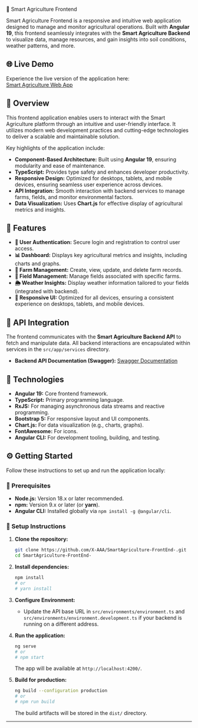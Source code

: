 🌿 Smart Agriculture Frontend

Smart Agriculture Frontend is a responsive and intuitive web application designed to manage and monitor agricultural operations. Built with **Angular 19**, this frontend seamlessly integrates with the **Smart Agriculture Backend** to visualize data, manage resources, and gain insights into soil conditions, weather patterns, and more.



## 🌐 Live Demo

Experience the live version of the application here:  
[Smart Agriculture Web App](https://smartagriculturee.netlify.app/)




## 🧠 Overview

This frontend application enables users to interact with the Smart Agriculture platform through an intuitive and user-friendly interface. It utilizes modern web development practices and cutting-edge technologies to deliver a scalable and maintainable solution.

Key highlights of the application include:

- **Component-Based Architecture:** Built using **Angular 19**, ensuring modularity and ease of maintenance.
- **TypeScript:** Provides type safety and enhances developer productivity.
- **Responsive Design:** Optimized for desktops, tablets, and mobile devices, ensuring seamless user experience across devices.
- **API Integration:** Smooth interaction with backend services to manage farms, fields, and monitor environmental factors.
- **Data Visualization:** Uses **Chart.js** for effective display of agricultural metrics and insights.




## 🚀 Features

- **🔑 User Authentication:** Secure login and registration to control user access.  
- **📊 Dashboard:** Displays key agricultural metrics and insights, including charts and graphs.  
- **🌱 Farm Management:** Create, view, update, and delete farm records.  
- **🌾 Field Management:** Manage fields associated with specific farms.  
- **🌦️ Weather Insights:** Display weather information tailored to your fields (integrated with backend).  
- **📱 Responsive UI:** Optimized for all devices, ensuring a consistent experience on desktops, tablets, and mobile devices.



## 🔗 API Integration

The frontend communicates with the **Smart Agriculture Backend API** to fetch and manipulate data. All backend interactions are encapsulated within services in the `src/app/services` directory.

- **Backend API Documentation (Swagger):** [Swagger Documentation](https://smartagriculture-api-dev-gkbkhpc9cqaretc3.israelcentral-01.azurewebsites.net/swagger/index.html)

## 🧰 Technologies

- **Angular 19:** Core frontend framework.
- **TypeScript:** Primary programming language.
- **RxJS:** For managing asynchronous data streams and reactive programming.
- **Bootstrap 5:** For responsive layout and UI components.
- **Chart.js:** For data visualization (e.g., charts, graphs).
- **FontAwesome:** For icons.
- **Angular CLI:** For development tooling, building, and testing.

## ⚙️ Getting Started

Follow these instructions to set up and run the application locally:

### 📝 Prerequisites

- **Node.js:** Version 18.x or later recommended.
- **npm:** Version 9.x or later (or **yarn**).
- **Angular CLI:** Installed globally via `npm install -g @angular/cli`.

### 🔧 Setup Instructions

1. **Clone the repository:**
    ```bash
    git clone https://github.com/X-AAA/SmartAgriculture-FrontEnd-.git
    cd SmartAgriculture-FrontEnd-
    ```

2. **Install dependencies:**
    ```bash
    npm install
    # or
    # yarn install
    ```

3. **Configure Environment:**
    - Update the API base URL in `src/environments/environment.ts` and `src/environments/environment.development.ts` if your backend is running on a different address.

4. **Run the application:**
    ```bash
    ng serve
    # or
    # npm start
    ```
    The app will be available at `http://localhost:4200/`.

5. **Build for production:**
    ```bash
    ng build --configuration production
    # or
    # npm run build
    ```
    The build artifacts will be stored in the `dist/` directory.

---

